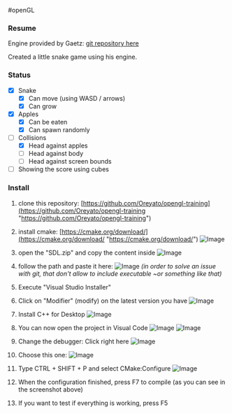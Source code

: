 #openGL 

### Resume

Engine provided by Gaetz: [git repository here](https://github.com/Gaetz/opengl-training)

Created a little snake game using his engine.

### Status 

- [x] Snake
	- [x] Can move (using WASD / arrows)
	- [x] Can grow
- [x] Apples
	- [x] Can be eaten
	- [x] Can spawn randomly
- [ ] Collisions
	- [x] Head against apples
	- [ ] Head against body
	- [ ] Head against screen bounds
- [ ] Showing the score using cubes

### Install

1.  clone this repository: [https://github.com/Oreyato/opengl-training](https://github.com/Oreyato/opengl-training "https://github.com/Oreyato/opengl-training")
3.  install cmake: [https://cmake.org/download/](https://cmake.org/download/ "https://cmake.org/download/")
    ![Image](https://media.discordapp.net/attachments/1029294340700373053/1029294574864187392/unknown.png?width=400&height=27)    
    
3. open the "SDL.zip" and copy the content inside
    ![Image](https://media.discordapp.net/attachments/1029294340700373053/1029294941718970448/unknown.png?width=380&height=300)
    
4.  follow the path and paste it here:
    ![Image](https://media.discordapp.net/attachments/1029294340700373053/1029295076083499088/unknown.png?width=400&height=137)
    *(in order to solve an issue with git, that don't allow to include executable ~or something like that)*
    
6.  Execute "Visual Studio Installer"
    
7.  Click on "Modifier" (modify) on the latest version you have
    ![Image](https://media.discordapp.net/attachments/1029294340700373053/1029295559560941600/unknown.png?width=400&height=68)
    
8.  Install C++ for Desktop
    ![Image](https://media.discordapp.net/attachments/1029294340700373053/1029295839773999104/unknown.png?width=400&height=223)
    
9.  You can now open the project in Visual Code
    ![Image](https://media.discordapp.net/attachments/1029294340700373053/1029296097673367602/unknown.png?width=155&height=300)
     ![Image](https://media.discordapp.net/attachments/1029294340700373053/1029296160126533693/unknown.png?width=400&height=148)
10.  Change the debugger: Click right here
    ![Image](https://media.discordapp.net/attachments/1029294340700373053/1029296773518331944/unknown.png?width=400&height=46)
    
11.  Choose this one:
    ![Image](https://media.discordapp.net/attachments/1029294340700373053/1029296989449506876/unknown.png?width=400&height=123)
    
12.  Type CTRL + SHIFT + P and select CMake:Configure
    ![Image](https://media.discordapp.net/attachments/1029294340700373053/1029297249227907112/unknown.png?width=400&height=81)
    
13.   When the configuration finished, press F7 to compile (as you can see in the screenshot above)
    
14.  If you want to test if everything is working, press F5